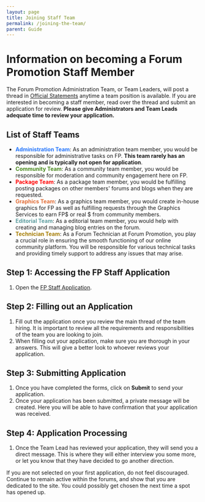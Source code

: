 ```yaml
---
layout: page
title: Joining Staff Team
permalink: /joining-the-team/
parent: Guide
---
```


# Information on becoming a Forum Promotion Staff Member

The Forum Promotion Administration Team, or Team Leaders, will post a thread in [Official Statements](https://forumpromotion.net/forums/official-statements.1/) anytime a team position is available. If you are interested in becoming a staff member, read over the thread and submit an application for review. **Please give Administrators and Team Leads adequate time to review your application.**

## List of Staff Teams

- <font color="#2877FB">**Administration Team**</font>: As an administration team member, you would be responsible for administrative tasks on FP. **This team rarely has an opening and is typically not open for application**. 
- <font color="#49891E">**Community Team**</font>: As a community team member, you would be responsible for moderation and community engagement here on FP.
- <font color="#FF0000">**Package Team**</font>: As a package team member, you would be fulfilling posting packages on other members' forums and blogs when they are requested. 
- <font color="#E2703A">**Graphics Team**</font>: As a graphics team member, you would create in-house graphics for FP as well as fulfilling requests through the Graphics Services to earn FP$ or real $ from community members.
- <font color="#5F9EA0">**Editorial Team**</font>: As a editorial team member, you would help with creating and managing blog entries on the forum. 
- <font color="#A57C00">**Technician Team**</font>: As a Forum Technician at Forum Promotion, you play a crucial role in ensuring the smooth functioning of our online community platform. You will be responsible for various technical tasks and providing timely support to address any issues that may arise.

## Step 1: Accessing the FP Staff Application

1. Open the [FP Staff Application](https://forumpromotion.net/form/forum-promotion-staff-application-form.9/select).

## Step 2: Filling out an Application 

1. Fill out the application once you review the main thread of the team hiring. It is important to review all the requirements and responsibilities of the team you are looking to join. 
2. When filling out your application, make sure you are thorough in your answers. This will give a better look to whoever reviews your application. 

## Step 3: Submitting Application 

1. Once you have completed the forms, click on **Submit** to send your application. 
2. Once your application has been submitted, a private message will be created. Here you will be able to have confirmation that your application was received. 

## Step 4: Application Processing

1. Once the Team Lead has reviewed your application, they will send you a direct message. This is where they will either interview you some more, or let you know that they have decided to go another direction.

If you are not selected on your first application, do not feel discouraged. Continue to remain active within the forums, and show that you are dedicated to the site. You could possibly get chosen the next time a spot has opened up. 